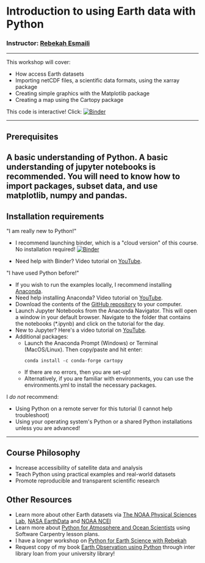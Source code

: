 # Introduction to using Earth data with Python

### Instructor: [Rebekah Esmaili](http://www.rebekahesmaili.com)

---

This workshop will cover:

* How access Earth datasets
* Importing netCDF files, a scientific data formats, using the xarray package
* Creating simple graphics with the Matplotlib package
* Creating a map using the Cartopy package

This code is interactive! Click:
[![Binder](https://mybinder.org/badge_logo.svg)](https://mybinder.org/v2/gh/modern-tools-workshop/technica-workshop-2021/HEAD)

---

## Prerequisites
A basic understanding of Python. A basic understanding of jupyter notebooks is recommended. You will need to know how to import packages, subset data, and use matplotlib, numpy and pandas.
---

## Installation requirements

"I am really new to Python!"

* I recommend launching binder, which is a "cloud version" of this course. No installation required!
[![Binder](https://mybinder.org/badge_logo.svg)](https://mybinder.org/v2/gh/modern-tools-workshop/AGU-python-workshop-2020/HEAD)

* Need help with Binder? Video tutorial on [YouTube](https://youtu.be/3BrfFe4HsAw).

"I have used Python before!"

* If you wish to run the examples locally, I recommend installing [Anaconda](https://www.anaconda.com/products/individual).
* Need help installing Anaconda? Video tutorial on [YouTube](https://youtu.be/zxSQCXXvOIM).
* Download the contents of the [GitHub repository](https://github.com/modern-tools-workshop/AGU-python-workshop-2020) to your computer.
* Launch Jupyter Notebooks from the Anaconda Navigator. This will open a window in your default browser. Navigate to the folder that contains the notebooks (*.ipynb) and click on the tutorial for the day.
* New to Jupyter? Here's a video tutorial on [YouTube](https://youtu.be/gmMCuR9JPpY).
* Additional packages:
  * Launch the Anaconda Prompt (Windows) or Terminal (MacOS/Linux). Then copy/paste and hit enter:
    ```
    conda install -c conda-forge cartopy
    ```
  * If there are no errors, then you are set-up!
  * Alternatively, if you are familiar with environments, you can use the environments.yml to install the necessary packages.

I *do not* recommend:
* Using Python on a remote server for this tutorial (I cannot help troubleshoot)
* Using your operating system's Python or a shared Python installations unless you are advanced!

---
## Course Philosophy

* Increase accessibility of satellite data and analysis
* Teach Python using practical examples and real-world datasets
* Promote reproducible and transparent scientific research

## Other Resources

* Learn more about other Earth datasets via [The NOAA Physical Sciences Lab](https://www.psl.noaa.gov/data/gridded/), [NASA EarthData](https://earthdata.nasa.gov/) and [NOAA NCEI](https://www.ncei.noaa.gov/)
* Learn more about [Python for Atmosphere and Ocean Scientists](https://carpentries-lab.github.io/python-aos-lesson/) using Software Carpentry lesson plans.
* I have a longer workshop on [Python for Earth Science with Rebekah](https://youtube.com/playlist?list=PLlcgQ3Rl-9fR4oOmfeKPKHuk2Lj57bNJy)
* Request copy of my book [Earth Observation using Python](https://www.wiley.com/en-us/Earth+Observation+using+Python%3A+A+Practical+Programming+Guide-p-9781119606888) through inter library loan from your university library!
